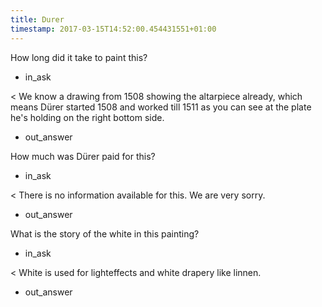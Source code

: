 ```yaml
---
title: Durer
timestamp: 2017-03-15T14:52:00.454431551+01:00
---
```


How long did it take to paint this?
* in_ask

< We know a drawing from 1508 showing the altarpiece already, which means Dürer started 1508 and worked till 1511 as you can see at the plate he's holding on the right bottom side.
* out_answer

How much was Dürer paid for this?
* in_ask

< There is no information available for this. We are very sorry.
* out_answer

What is the story of the white in this painting?
* in_ask

< White is used for lighteffects and white drapery like linnen.
* out_answer

